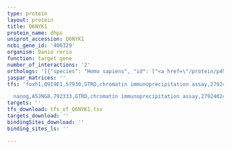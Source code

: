```yaml
---
type: protein
layout: protein
title: Q6NYK1
protein_name: dhps
uniprot_accession: Q6NYK1
ncbi_gene_id: '406329'
organism: Danio rerio
function: target gene
number_of_interactions: '2'
orthologs: '[{"species": "Homo sapiens", "id": ["<a href=\"/protein/p49366\">P49366</a>"]}, {"species": "Mus musculus", "id": ["<a href=\"/protein/q3txu5\">Q3TXU5</a>"]}, {"species": "Rattus norvegicus", "id": ["<a href=\"/protein/q6ay53\">Q6AY53</a>"]}, {"species": "Drosophila melanogaster", "id": ["<a href=\"/protein/q9vsf4\">Q9VSF4</a>"]}, {"species": "Caenorhabditis elegans", "id": ["<a href=\"/protein/q9xxj0\">Q9XXJ0</a>"]}, {"species": "Saccharomyces cerevisiae", "id": ["<a href=\"/protein/p38791\">P38791</a>"]}]'
jaspar_matrices: ''
tfs: 'foxh1,Q9I9E1,57930,GTRD,chromatin immunoprecipitation assay,27924024%5Buid%5D,No

  nanog,A5JNG8,792333,GTRD,chromatin immunoprecipitation assay,27924024%5Buid%5D,No'
targets: ''
tfs_download: tfs_of_Q6NYK1.tsv
targets_download: ''
bindingSites_download: ''
binding_sites_ls: ''

---
```

